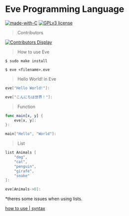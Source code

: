 # Eve Programming Language

[![made-with-C](https://img.shields.io/badge/Made%20with-C-1f425f.svg)](https://en.wikipedia.org/wiki/C_(programming_language)) [![GPLv3 license](https://img.shields.io/badge/License-GPLv3-blue.svg)](http://perso.crans.org/besson/LICENSE.html)

> Contributors

[![Contributors Display](https://badges.pufler.dev/contributors/ibukiyoshidaa/eve?size=50&padding=5&bots=true)](https://github.com/ibukiyoshidaa/eve)

> How to use Eve

```
$ sudo make install
```

```
$ eve <filename>.eve
```

> Hello World! in Eve
```swift
eve["Hello World!"]:

eve["こんにちは世界！"]:

```

> Function
```swift
func main[x, y] {
    eve[x, y]:
}:

main["Hello", "World"]:
```

> List
```swift
list Animals [
    "dog",
    "cat",
    "penguin",
    "girafe",
    "snake"
]:

eve[Animals->0]:
```
*theres some issues when using lists.

<a href="https://eveofficial.herokuapp.com/docs">how to use | syntax<a>
